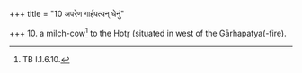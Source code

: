 +++
title = "10 अपरेण गार्हपत्यन् धेनुं"

+++
10. a milch-cow[^3] to the Hotr̥ (situated in west of the Gārhapatya(-fire).  

[^3]: TB I.1.6.10.  
